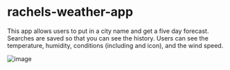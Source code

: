 # rachels-weather-app

This app allows users to put in a city name and get a five day forecast. Searches are saved so that you can see the history. Users can see the temperature, humidity, conditions (including and icon), and the wind speed.

![image](https://user-images.githubusercontent.com/118871515/216247103-f9736f00-519f-4c1e-8049-14ca50f8d001.png)

